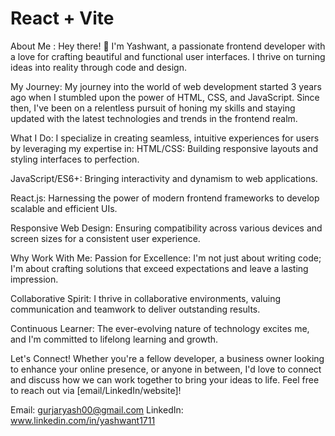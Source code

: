 # React + Vite

About Me :
Hey there! 👋 I'm Yashwant, a passionate frontend developer with a love for crafting beautiful and functional user interfaces. I thrive on turning ideas into reality through code and design.

My Journey:
My journey into the world of web development started 3 years ago when I stumbled upon the power of HTML, CSS, and JavaScript. Since then, I've been on a relentless pursuit of honing my skills and staying updated with the latest technologies and trends in the frontend realm.

What I Do:
I specialize in creating seamless, intuitive experiences for users by leveraging my expertise in:
HTML/CSS: Building responsive layouts and styling interfaces to perfection.

JavaScript/ES6+: Bringing interactivity and dynamism to web applications.

React.js: Harnessing the power of modern frontend frameworks to develop scalable and efficient UIs.

Responsive Web Design: Ensuring compatibility across various devices and screen sizes for a consistent user experience.


Why Work With Me:
Passion for Excellence: I'm not just about writing code; I'm about crafting solutions that exceed expectations and leave a lasting impression.

Collaborative Spirit: I thrive in collaborative environments, valuing communication and teamwork to deliver outstanding results.

Continuous Learner: The ever-evolving nature of technology excites me, and I'm committed to lifelong learning and growth.


Let's Connect!
Whether you're a fellow developer, a business owner looking to enhance your online presence, or anyone in between, I'd love to connect and discuss how we can work together to bring your ideas to life. Feel free to reach out via [email/LinkedIn/website]!

Email: gurjaryash00@gmail.com
LinkedIn: www.linkedin.com/in/yashwant1711

